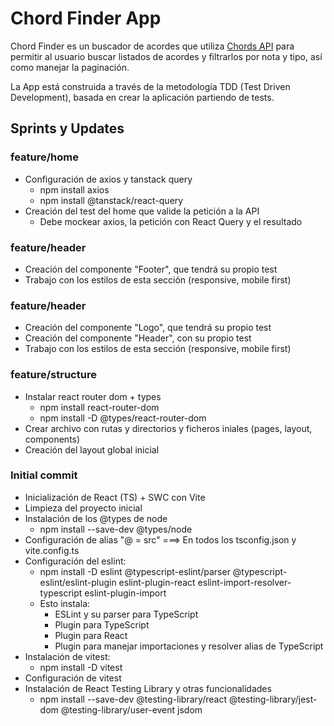 # Chord Finder App

Chord Finder es un buscador de acordes que utiliza [Chords API](https://chords.alday.dev) para permitir al usuario buscar listados de acordes y filtrarlos por nota y tipo, así como manejar la paginación.

La App está construida a través de la metodología TDD (Test Driven Development), basada en crear la aplicación partiendo de tests.

## Sprints y Updates

### feature/home

* Configuración de axios y tanstack query
  - npm install axios
  - npm install @tanstack/react-query
* Creación del test del home que valide la petición a la API
  - Debe mockear axios, la petición con React Query y el resultado

### feature/header

* Creación del componente "Footer", que tendrá su propio test
* Trabajo con los estilos de esta sección (responsive, mobile first)

### feature/header

* Creación del componente "Logo", que tendrá su propio test
* Creación del componente "Header", con su propio test
* Trabajo con los estilos de esta sección (responsive, mobile first)

### feature/structure

* Instalar react router dom + types
  - npm install react-router-dom
  - npm install -D @types/react-router-dom
* Crear archivo con rutas y directorios y ficheros iniales (pages, layout, components)
* Creación del layout global inicial

### Initial commit

* Inicialización de React (TS) + SWC con Vite
* Limpieza del proyecto inicial
* Instalación de los @types de node
  - npm install --save-dev @types/node
* Configuración de alias "@ = src" ===> En todos los tsconfig.json y vite.config.ts
* Configuración del eslint:
  - npm install -D eslint @typescript-eslint/parser @typescript-eslint/eslint-plugin eslint-plugin-react eslint-import-resolver-typescript eslint-plugin-import
  - Esto instala:
    - ESLint y su parser para TypeScript
    - Plugin para TypeScript
    - Plugin para React
    - Plugin para manejar importaciones y resolver alias de TypeScript
* Instalación de vitest:
  - npm install -D vitest
* Configuración de vitest
* Instalación de React Testing Library y otras funcionalidades
  - npm install --save-dev @testing-library/react @testing-library/jest-dom @testing-library/user-event jsdom





